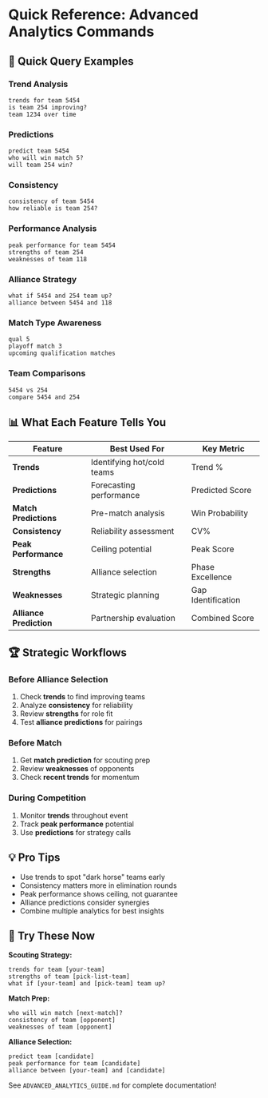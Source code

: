 # Quick Reference: Advanced Analytics Commands

## 🎯 Quick Query Examples

### Trend Analysis
```
trends for team 5454
is team 254 improving?
team 1234 over time
```

### Predictions
```
predict team 5454
who will win match 5?
will team 254 win?
```

### Consistency
```
consistency of team 5454
how reliable is team 254?
```

### Performance Analysis
```
peak performance for team 5454
strengths of team 254
weaknesses of team 118
```

### Alliance Strategy
```
what if 5454 and 254 team up?
alliance between 5454 and 118
```

### Match Type Awareness
```
qual 5
playoff match 3
upcoming qualification matches
```

### Team Comparisons
```
5454 vs 254
compare 5454 and 254
```

## 📊 What Each Feature Tells You

| Feature | Best Used For | Key Metric |
|---------|--------------|------------|
| **Trends** | Identifying hot/cold teams | Trend % |
| **Predictions** | Forecasting performance | Predicted Score |
| **Match Predictions** | Pre-match analysis | Win Probability |
| **Consistency** | Reliability assessment | CV% |
| **Peak Performance** | Ceiling potential | Peak Score |
| **Strengths** | Alliance selection | Phase Excellence |
| **Weaknesses** | Strategic planning | Gap Identification |
| **Alliance Prediction** | Partnership evaluation | Combined Score |

## 🏆 Strategic Workflows

### Before Alliance Selection
1. Check **trends** to find improving teams
2. Analyze **consistency** for reliability
3. Review **strengths** for role fit
4. Test **alliance predictions** for pairings

### Before Match
1. Get **match prediction** for scouting prep
2. Review **weaknesses** of opponents
3. Check **recent trends** for momentum

### During Competition
1. Monitor **trends** throughout event
2. Track **peak performance** potential
3. Use **predictions** for strategy calls

## 💡 Pro Tips

- Use trends to spot "dark horse" teams early
- Consistency matters more in elimination rounds
- Peak performance shows ceiling, not guarantee
- Alliance predictions consider synergies
- Combine multiple analytics for best insights

## 🚀 Try These Now

**Scouting Strategy:**
```
trends for team [your-team]
strengths of team [pick-list-team]
what if [your-team] and [pick-team] team up?
```

**Match Prep:**
```
who will win match [next-match]?
consistency of team [opponent]
weaknesses of team [opponent]
```

**Alliance Selection:**
```
predict team [candidate]
peak performance for team [candidate]
alliance between [your-team] and [candidate]
```

See `ADVANCED_ANALYTICS_GUIDE.md` for complete documentation!
